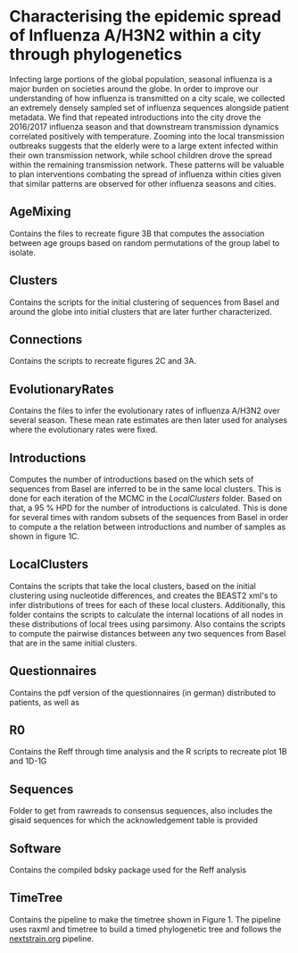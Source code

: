 # Characterising the epidemic spread of Influenza A/H3N2 within a city through phylogenetics


Infecting large portions of the global population, seasonal influenza is a major burden on societies around the globe. 
In order to improve our understanding of how influenza is transmitted on a city scale, we collected an extremely densely sampled set of influenza sequences alongside patient metadata. 
We find that repeated introductions into the city drove the 2016/2017 influenza season and that downstream transmission dynamics correlated positively with temperature. 
Zooming into the local transmission outbreaks suggests that the elderly were to a large extent infected within their own transmission network, while school children drove the spread within the remaining transmission network. 
These patterns will be valuable to plan interventions combating the spread of influenza within cities given that similar patterns are observed for other influenza seasons and cities.

## AgeMixing

Contains the files to recreate figure 3B that computes the association between age groups based on random permutations of the group label to isolate. 

## Clusters

Contains the scripts for the initial clustering of sequences from Basel and around the globe into initial clusters that are later further characterized.

## Connections

Contains the scripts to recreate figures 2C and 3A.

## EvolutionaryRates

Contains the files to infer the evolutionary rates of influenza A/H3N2 over several season. 
These mean rate estimates are then later used for analyses where the evolutionary rates were fixed.

## Introductions

Computes the number of introductions based on the which sets of sequences from Basel are inferred to be in the same local clusters.
This is done for each iteration of the MCMC in the *LocalClusters* folder.
Based on that, a 95 % HPD for the number of introductions is calculated. 
This is done for several times with random subsets of the sequences from Basel in order to compute a the relation between introductions and number of samples as shown in figure 1C.

## LocalClusters

Contains the scripts that take the local clusters, based on the initial clustering using nucleotide differences, and creates the BEAST2 xml's to infer distributions of trees for each of these local clusters.
Additionally, this folder contains the scripts to calculate the internal locations of all nodes in these distributions of local trees using parsimony.
Also contains the scripts to compute the pairwise distances between any two sequences from Basel that are in the same initial clusters.

## Questionnaires

Contains the pdf version of the questionnaires (in german) distributed to patients, as well as

## R0

Contains the Reff through time analysis and the R scripts to recreate plot 1B and 1D-1G

## Sequences

Folder to get from rawreads to consensus sequences, also includes the gisaid sequences for which the acknowledgement table is provided

## Software

Contains the compiled bdsky package used for the Reff analysis

## TimeTree

Contains the pipeline to make the timetree shown in Figure 1. The pipeline uses raxml and timetree to build a timed phylogenetic tree and follows the [nextstrain.org](nextstrain.org) pipeline.
